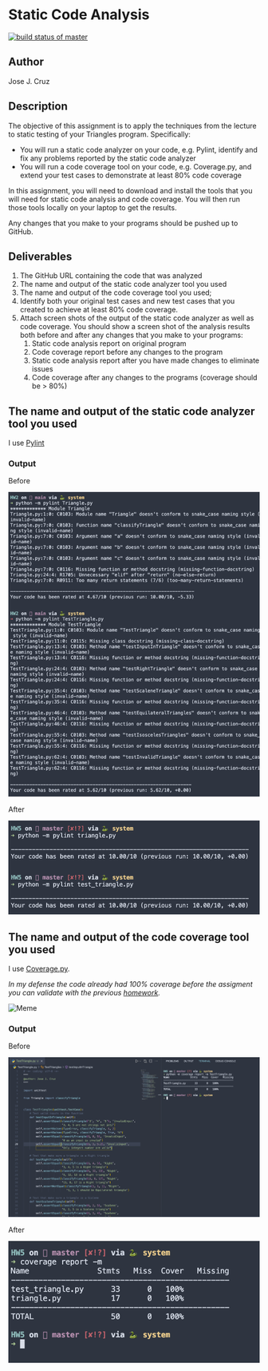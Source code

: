 # Static Code Analysis
[![build status of master](https://github.com/jjzcru/Triangle567-HW5.svg?branch=master)](https://travis-ci.org/jjzcru/Triangle567-HW5)

## Author
Jose J. Cruz

## Description
The objective of this assignment is to apply the techniques from the lecture to static testing of your Triangles program. Specifically:
- You will run a static code analyzer on your code, e.g. Pylint, identify and fix any problems reported by the static code analyzer
- You will run a code coverage tool on your code, e.g. Coverage.py, and extend your test cases to demonstrate at least 80% code coverage

In this assignment, you will need to download and install the tools that you will need for static code analysis and code coverage.  You will then run those tools locally on your laptop to get the results. 

Any changes that you make to your programs should be pushed up to GitHub.

## Deliverables
1. The GitHub URL containing the code that was analyzed
2. The name and output of the static code analyzer tool you used
3. The name and output of the code coverage tool you used;
4. Identify both your original test cases and new test cases that you created to achieve at least 80% code coverage.
5. Attach screen shots of the output of the static code analyzer as well as code coverage.  You should show a screen shot of the analysis results both before and after any changes that you make to your programs:
   1. Static code analysis report on original program
   2. Code coverage report before any changes to the program
   3. Static code analysis report after you have made changes to eliminate issues
   4. Code coverage after any changes to the programs (coverage should be > 80%)

## The name and output of the static code analyzer tool you used
I use [Pylint](https://pylint.org/)

### Output
Before

![Pylint Before](images/pylint-before.png)

After 

![Pylint After](images/pylint-after.png)

## The name and output of the code coverage tool you used
I use [Coverage.py](https://coverage.readthedocs.io/en/6.0/). 

_In my defense the code already had 100% coverage before the assigment you can validate with the previous [homework](https://github.com/jjzcru/Triangle567/blob/main/TestTriangle.py)._

![Meme](https://i.imgur.com/rmxpkn3.jpeg)

### Output
Before

![Coverage.py Before](images/coverage-before.png)

After

![Coverage.py After](images/coverage-after.png)